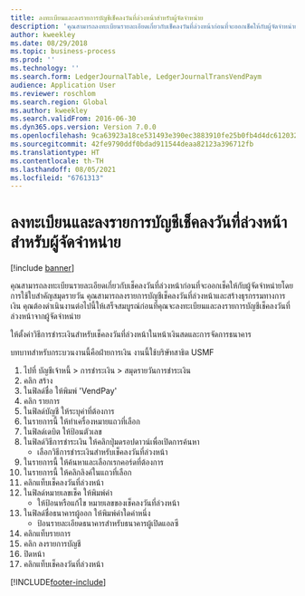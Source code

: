 ```yaml
---
title: ลงทะเบียนและลงรายการบัญชีเช็คลงวันที่ล่วงหน้าสำหรับผู้จัดจำหน่าย
description: 'คุณสามารถลงทะเบียนรายละเอียดเกี่ยวกับเช็คลงวันที่ล่วงหน้าก่อนที่จะออกเช็คให้กับผู้จัดจำหน่ายโดยการใช้ใบสำคัญสมุดรายวัน '
author: kweekley
ms.date: 08/29/2018
ms.topic: business-process
ms.prod: ''
ms.technology: ''
ms.search.form: LedgerJournalTable, LedgerJournalTransVendPaym
audience: Application User
ms.reviewer: roschlom
ms.search.region: Global
ms.author: kweekley
ms.search.validFrom: 2016-06-30
ms.dyn365.ops.version: Version 7.0.0
ms.openlocfilehash: 9ca63923a18ce531493e390ec3883910fe25b0fb4d4dc61203285a33bee2714e
ms.sourcegitcommit: 42fe9790ddf0bdad911544deaa82123a396712fb
ms.translationtype: HT
ms.contentlocale: th-TH
ms.lasthandoff: 08/05/2021
ms.locfileid: "6761313"
---
```

# <a name="register-and-post-a-postdated-check-for-a-vendor"></a>ลงทะเบียนและลงรายการบัญชีเช็คลงวันที่ล่วงหน้าสำหรับผู้จัดจำหน่าย

[!include [banner](../../includes/banner.md)]

คุณสามารถลงทะเบียนรายละเอียดเกี่ยวกับเช็คลงวันที่ล่วงหน้าก่อนที่จะออกเช็คให้กับผู้จัดจำหน่ายโดยการใช้ใบสำคัญสมุดรายวัน  คุณสามารถลงรายการบัญชีเช็คลงวันที่ล่วงหน้าและสร้างธุรกรรมทางการเงิน  คุณต้องดำเนินงานต่อไปนี้ให้เสร็จสมบูรณ์ก่อนที่คุณจะลงทะเบียนและลงรายการบัญชีเช็คลงวันที่ล่วงหน้าจากผู้จัดจำหน่าย  

ให้ตั้งค่าวิธีการชำระเงินสำหรับเช็คลงวันที่ล่วงหน้าในหน้าเงินสดและการจัดการธนาคาร  



บทบาทสำหรับกระบวนงานนี้คือฝ่ายการเงิน  งานนี้ใช้บริษัทสาธิต USMF 

1. ไปที่ บัญชีเจ้าหนี้ > การชำระเงิน > สมุดรายวันการชำระเงิน
2. คลิก สร้าง
3. ในฟิลด์ชื่อ ให้พิมพ์ 'VendPay'
4. คลิก รายการ
5. ในฟิลด์บัญชี ให้ระบุค่าที่ต้องการ
6. ในรายการนี้ ให้ทำเครื่องหมายแถวที่เลือก
7. ในฟิลด์เดบิต ให้ป้อนตัวเลข
8. ในฟิลด์วิธีการชำระเงิน ให้คลิกปุ่มดรอปดาวน์เพื่อเปิดการค้นหา
    * เลือกวิธีการชำระเงินสำหรับเช็คลงวันที่ล่วงหน้า  
9. ในรายการนี้ ให้ค้นหาและเลือกเรกคอร์ดที่ต้องการ
10. ในรายการนี้ ให้คลิกลิงค์ในแถวที่เลือก
11. คลิกแท็บเช็คลงวันที่ล่วงหน้า
12. ในฟิลด์หมายเลขเช็ค ให้พิมพ์ค่า
    * ให้ป้อนหรือแก้ไข หมายเลขของเช็คลงวันที่ล่วงหน้า  
13. ในฟิลด์ชื่อธนาคารผู้ออก ให้พิมพ์ค่าใดค่าหนึ่ง
    * ป้อนรายละเอียดธนาคารสำหรับธนาคารผู้เปิดแอลซี  
14. คลิกแท็บรายการ
15. คลิก ลงรายการบัญชี
16. ปิดหน้า
17. คลิกแท็บเช็คลงวันที่ล่วงหน้า



[!INCLUDE[footer-include](../../../includes/footer-banner.md)]